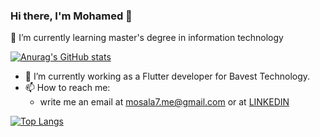 ### Hi there, I'm Mohamed 👋
🌱 I’m currently learning master's degree in information technology

[![Anurag's GitHub stats](https://github-readme-stats.vercel.app/api?username=MoSala7&repo=Notepad&show_icons=true&include_all_commits=true&count_private=true)](https://mosala7.github.io/)

- 🔭 I’m currently working as a Flutter developer for Bavest Technology.
- 📫 How to reach me:
  - write me an email at mosala7.me@gmail.com or at [LINKEDIN](https://www.linkedin.com/in/msala77)

[![Top Langs](https://github-readme-stats.vercel.app/api/top-langs/?username=MoSala7&layout=compact&count_private=true)](https://mosala7.github.io/)
